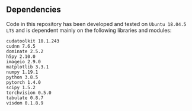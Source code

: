 ## Dependencies

Code in this repository has been developed and tested on `Ubuntu 18.04.5 LTS` and is dependent mainly on the following libraries and modules:
```
cudatoolkit 10.1.243
cudnn 7.6.5
dominate 2.5.2
h5py 2.10.0
imageio 2.9.0
matplotlib 3.3.1
numpy 1.19.1
python 3.8.5
pytorch 1.4.0
scipy 1.5.2
torchvision 0.5.0
tabulate 0.8.7
visdom 0.1.8.9
```